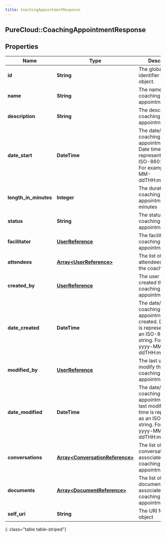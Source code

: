```yaml
---
title: CoachingAppointmentResponse
---
```

## PureCloud::CoachingAppointmentResponse

## Properties

|Name | Type | Description | Notes|
|------------ | ------------- | ------------- | -------------|
| **id** | **String** | The globally unique identifier for the object. | [optional] |
| **name** | **String** | The name of coaching appointment | [optional] |
| **description** | **String** | The description of coaching appointment | [optional] |
| **date_start** | **DateTime** | The date/time the coaching appointment starts. Date time is represented as an ISO-8601 string. For example: yyyy-MM-ddTHH:mm:ss.SSSZ | [optional] |
| **length_in_minutes** | **Integer** | The duration of coaching appointment in minutes | [optional] |
| **status** | **String** | The status of coaching appointment | [optional] |
| **facilitator** | [**UserReference**](UserReference.html) | The facilitator of coaching appointment | [optional] |
| **attendees** | [**Array&lt;UserReference&gt;**](UserReference.html) | The list of attendees attending the coaching | [optional] |
| **created_by** | [**UserReference**](UserReference.html) | The user who created the coaching appointment | [optional] |
| **date_created** | **DateTime** | The date/time the coaching appointment was created. Date time is represented as an ISO-8601 string. For example: yyyy-MM-ddTHH:mm:ss.SSSZ | [optional] |
| **modified_by** | [**UserReference**](UserReference.html) | The last user to modify the coaching appointment | [optional] |
| **date_modified** | **DateTime** | The date/time the coaching appointment was last modified. Date time is represented as an ISO-8601 string. For example: yyyy-MM-ddTHH:mm:ss.SSSZ | [optional] |
| **conversations** | [**Array&lt;ConversationReference&gt;**](ConversationReference.html) | The list of conversations associated with coaching appointment. | [optional] |
| **documents** | [**Array&lt;DocumentReference&gt;**](DocumentReference.html) | The list of documents associated with coaching appointment. | [optional] |
| **self_uri** | **String** | The URI for this object | [optional] |
{: class="table table-striped"}


